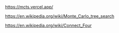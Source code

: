 https://mcts.vercel.app/

https://en.wikipedia.org/wiki/Monte_Carlo_tree_search

https://en.wikipedia.org/wiki/Connect_Four